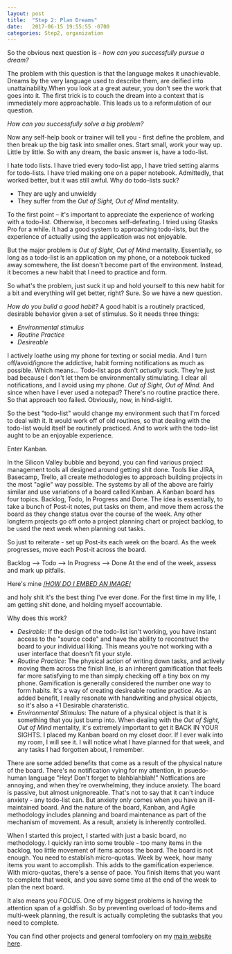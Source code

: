 ```yaml
---
layout: post
title:  "Step 2: Plan Dreams"
date:   2017-06-15 19:55:55 -0700
categories: Step2, organization
---
```


So the obvious next question is - *how can you successfully pursue a dream?*

The problem with this question is that the language makes it unachievable.  Dreams by the very language used to describe them, are deified into unattainability.When you look at a great auteur, you don't see the work that goes into it. 
The first trick is to couch the dream into a context that is immediately more approachable. This leads us to a reformulation of our question.

*How can you successfully solve a big problem?*

Now any self-help book or trainer will tell you - first define the problem, and then break up the big task into smaller ones.
Start small, work your way up. Little by little.
So with any dream, the basic answer is, have a todo-list.

I hate todo lists. I have tried every todo-list app, I have tried setting alarms for todo-lists. I have tried making one on a paper notebook. Admittedly, that worked better, but it was still awful.
Why do todo-lists suck?
* They are ugly and unwieldy 
* They suffer from the *Out of Sight, Out of Mind* mentality.

To the first point – it's important to appreciate the experience of working with a todo-list. Otherwise, it becomes self-defeating. I tried using Gtasks Pro for a while. It had a good system to approaching todo-lists, but the experience of actually using the application was not enjoyable. 

But the major problem is *Out of Sight, Out of Mind* mentality. Essentially, so long as a todo-list is an application on my phone, or a notebook tucked away somewhere, the list doesn't become part of the environment.
Instead, it becomes a new habit that I need to practice and form.

So what's the problem, just suck it up and hold yourself to this new habit for a bit and everything will get better, right?
Sure. So we have a new question. 

*How do you build a good habit?*
A good habit is a routinely practiced, desirable behavior given a set of stimulus.
So it needs three things:
* _Environmental stimulus_
* _Routine Practice_
* _Desireable_

I actively loathe using my phone for texting or social media. And I turn off/avoid/ignore the addictive, habit forming notifications as much as possible. Which means...
Todo-list apps don't *actually* suck. They're just bad because I don't let them be environmentally stimulating. I clear all notifications, and I avoid using my phone. *Out of Sight, Out of Mind.*  And since when have I ever used a notepad? There's no routine practice there. So that approach too failed. Obviously, now, in hind-sight.

So the best "todo-list" would change my environment such that I'm forced to deal with it. It would work off of old routines, so that dealing with the todo-list would itself be routinely practiced. And to work with the todo-list aught to be an enjoyable experience.

Enter Kanban.

In the Silicon Valley bubble and beyond, you can find various project management tools all designed around getting shit done. Tools like JIRA, Basecamp, Trello, all create methodologies to approach building projects in the most "agile" way possible.
The systems by all of the above are fairly similar and use variations of a board called Kanban. 
A Kanban board has four topics. Backlog, Todo, In Progress and Done. 
The idea is essentially, to take a bunch of Post-it notes, put tasks on them, and move them across the board as they change status over the course of the week. Any other longterm projects go off onto a project planning chart or project backlog, to be used the next week when planning out tasks. 

So just to reiterate - set up Post-its each week on the board. As the week progresses, move each Post-it across the board.

Backlog --> Todo --> In Progress --> Done
At the end of the week, assess and mark up pitfalls.

Here's mine [/*HOW DO I EMBED AN IMAGE*/](image.com)


and holy shit it's the best thing I've ever done. For the first time in my life, I am getting shit done, and holding myself accountable.

Why does this work?
* _Desirable_: If the design of the todo-list isn't working, you have instant access to the "source code" and have the ability to reconstruct the board to your individual liking. This means you're not working with a user interface that doesn't fit your style.
* _Routine Practice_: The physical action of writing down tasks, and actively moving them across the finish line, is an inherent gamification that feels far more satisfying to me than simply checking off a tiny box on my phone. Gamification is generally considered the number one way to form habits. It's a way of creating desireable routine practice. As an added benefit, I really resonate with handwriting and  physical objects, so it's also a +1 Desirable charateristic.
* _Environmental Stimulus_: The nature of a physical object is that it is something that you just bump into. When dealing with the *Out of Sight, Out of Mind* mentality, it's extremely important to get it BACK IN YOUR SIGHTS. I placed my Kanban board on my closet door. If I ever walk into my room, I will see it. I will notice what I have planned for that week, and any tasks I had forgotten about, I remember. 


There are some added benefits that come as a result of the physical nature of the board. There's no notification vying for my attention, in psuedo-human language "Hey! Don't forget to blahblahblah!" Notfications are annoying, and when they're overwhelming, they induce anxiety.
The board is passive, but almost unignoreable. That's not to say that it can't induce anxiety - any todo-list can. But anxiety only comes when you have an ill-maintained board. And the nature of the board, Kanban, and Agile methodology includes planning and board maintenance as part of the mechanism of movement. As a result, anxiety is inherently controlled.

When I started this project, I started with just a basic board, no methodology. I quickly ran into some trouble - too many items in the backlog, too little movement of items across the board. The board is not enough. You need to establish micro-quotas. Week by week, how many items you want to accomplish. This adds to the gamification experience. With micro-quotas, there's a sense of pace. You finish items that you want to complete that week, and you save some time at the end of the week to plan the next board.


It also means you _FOCUS_. One of my biggest problems is having the attention span of a goldfish. So by preventing overload of todo-items and multi-week planning, the result is actually completing the subtasks that you need to complete.


You can find other projects and general tomfoolery on my [main website here](http://tzeak.com).
